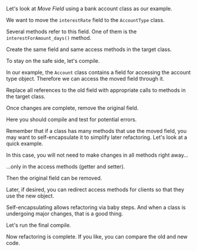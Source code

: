 Let's look at <i>Move Field</i> using a bank account class as our example.

We want to move the <code>interestRate</code> field to the <code>AccountType</code> class.

Several methods refer to this field. One of them is the <code>interestForAmount_days()</code> method.

Create the same field and same access methods in the target class.

To stay on the safe side, let's compile.

In our example, the <code>Account</code> class contains a field for accessing the account type object. Therefore we can access the moved field through it.

Replace all references to the old field with appropriate calls to methods in the target class.

Once changes are complete, remove the original field.

Here you should compile and test for potential errors.

Remember that if a class has many methods that use the moved field, you may want to self-encapsulate it to simplify later refactoring. Let's look at a quick example.

In this case, you will not need to make changes in all methods right away…

…only in the access methods (getter and setter).

Then the original field can be removed.

Later, if desired, you can redirect access methods for clients so that they use the new object.

Self-encapsulating allows refactoring via baby steps. And when a class is undergoing major changes, that is a good thing.

Let's run the final compile.

Now refactoring is complete. If you like, you can compare the old and new code.